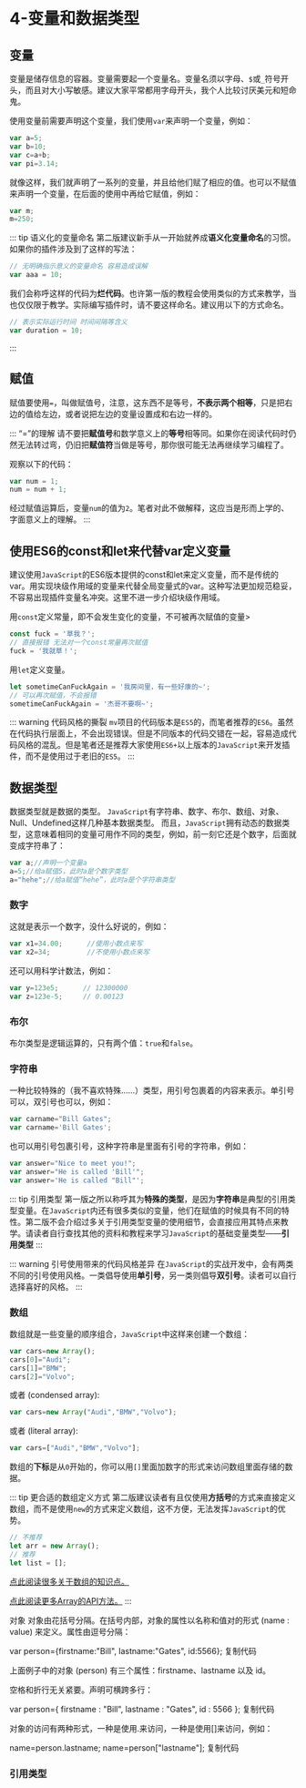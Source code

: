 # 4-变量和数据类型

## 变量
变量是储存信息的容器。变量需要起一个变量名。变量名须以字母、```$```或```_```符号开头，而且对大小写敏感。建议大家平常都用字母开头，我个人比较讨厌美元和短命鬼。

使用变量前需要声明这个变量，我们使用```var```来声明一个变量，例如：
``` js
var a=5;
var b=10;
var c=a+b;
var pi=3.14;
```

就像这样，我们就声明了一系列的变量，并且给他们赋了相应的值。也可以不赋值来声明一个变量，在后面的使用中再给它赋值，例如：
``` js
var m;
m=250;
```



::: tip 语义化的变量命名
第二版建议新手从一开始就养成**语义化变量命名**的习惯。如果你的插件涉及到了这样的写法：
``` js
// 无明确指示意义的变量命名 容易造成误解
var aaa = 10;
```

我们会称呼这样的代码为**烂代码**。也许第一版的教程会使用类似的方式来教学，当也仅仅限于教学。实际编写插件时，请不要这样命名。建议用以下的方式命名。
``` js
// 表示实际运行时间 时间间隔等含义
var duration = 10;
```
:::





## 赋值
赋值要使用```=```，叫做赋值号，注意，这东西不是等号，**不表示两个相等**，只是把右边的值给左边，或者说把左边的变量设置成和右边一样的。

::: “=”的理解
请不要把**赋值号**和数学意义上的**等号**相等同。如果你在阅读代码时仍然无法转过弯，仍旧把**赋值符**当做是等号，那你很可能无法再继续学习编程了。

观察以下的代码：
``` js
var num = 1;
num = num + 1;
```
经过赋值运算后，变量```num```的值为```2```。笔者对此不做解释，这应当是形而上学的、字面意义上的理解。
:::






## 使用ES6的const和let来代替var定义变量 <Badge text='进阶' />
建议使用```JavaScript```的ES6版本提供的const和let来定义变量，而不是传统的var。用实现块级作用域的变量来代替全局变量式的var。这种写法更加规范稳妥，不容易出现插件变量名冲突。这里不进一步介绍块级作用域。

用```const```定义常量，即不会发生变化的变量，不可被再次赋值的变量>
``` js
const fuck = '草我？';
// 直接报错 无法对一个const常量再次赋值
fuck = '我就草！';
```

用```let```定义变量。
``` js
let sometimeCanFuckAgain = '我房间里，有一些好康的~';
// 可以再次赋值，不会报错
sometimeCanFuckAgain = '杰哥不要啊~';
```



::: warning 代码风格的撕裂
```mv```项目的代码版本是```ES5```的，而笔者推荐的```ES6```。虽然在代码执行层面上，不会出现错误。但是不同版本的代码交错在一起，容易造成代码风格的混乱。但是笔者还是推荐大家使用```ES6+```以上版本的```JavaScript```来开发插件，而不是使用过于老旧的```ES5```。
:::







## 数据类型
数据类型就是数据的类型。
```JavaScript```有字符串、数字、布尔、数组、对象、Null、Undefined这样几种基本数据类型。
而且，```JavaScript```拥有动态的数据类型，这意味着相同的变量可用作不同的类型，例如，前一刻它还是个数字，后面就变成字符串了：

``` js
var a;//声明一个变量a
a=5;//给a赋值5，此时a是个数字类型
a="hehe";//给a赋值“hehe”，此时a是个字符串类型
```

### 数字
这就是表示一个数字，没什么好说的，例如：
``` js
var x1=34.00;      //使用小数点来写
var x2=34;         //不使用小数点来写
```

还可以用科学计数法，例如：
``` js
var y=123e5;      // 12300000
var z=123e-5;     // 0.00123
```




### 布尔
布尔类型是逻辑运算的，只有两个值：```true```和```false```。





### 字符串
一种比较特殊的（我不喜欢特殊……）类型，用引号包裹着的内容来表示。单引号可以，双引号也可以，例如：
``` js
var carname="Bill Gates";
var carname='Bill Gates';
```

也可以用引号包裹引号，这种字符串是里面有引号的字符串，例如：
``` js
var answer="Nice to meet you!";
var answer="He is called 'Bill'";
var answer='He is called "Bill"';
```

::: tip 引用类型
第一版之所以称呼其为**特殊的类型**，是因为**字符串**是典型的引用类型变量。在```JavaScript```内还有很多类似的变量，他们在赋值的时候具有不同的特性。第二版不会介绍过多关于引用类型变量的使用细节，会直接应用其特点来教学。请读者自行查找其他的资料和教程来学习```JavaScript```的基础变量类型——**引用类型**
:::

::: warning 引号使用带来的代码风格差异
在```JavaScript```的实战开发中，会有两类不同的引号使用风格。一类倡导使用**单引号**，另一类则倡导**双引号**。读者可以自行选择喜好的风格。
:::






### 数组
数组就是一些变量的顺序组合，```JavaScript```中这样来创建一个数组：
``` js
var cars=new Array();
cars[0]="Audi";
cars[1]="BMW";
cars[2]="Volvo";
```

或者 (condensed array):
``` js
var cars=new Array("Audi","BMW","Volvo");
```

或者 (literal array):
``` js
var cars=["Audi","BMW","Volvo"];
```

数组的**下标**是从```0```开始的，你可以用```[]```里面加数字的形式来访问数组里面存储的数据。



::: tip 更合适的数组定义方式
第二版建议读者有且仅使用**方括号**的方式来直接定义数组，而不是使用```new```的方式来定义数组，这不方便，无法发挥```JavaScript```的优势。
``` js
// 不推荐
let arr = new Array();
// 推荐
let list = [];
```

[点此阅读很多关于数组的知识点。](https://developer.mozilla.org/zh-CN/docs/Learn/JavaScript/First_steps/Arrays)

[点此阅读更多Array的API方法。](https://developer.mozilla.org/zh-CN/docs/Web/JavaScript/Reference/Global_Objects/Array)
:::







对象
对象由花括号分隔。在括号内部，对象的属性以名称和值对的形式 (name : value) 来定义。属性由逗号分隔：


var person={firstname:"Bill", lastname:"Gates", id:5566};
复制代码

上面例子中的对象 (person) 有三个属性：firstname、lastname 以及 id。


空格和折行无关紧要。声明可横跨多行：


var person={
firstname : "Bill",
lastname  : "Gates",
id        :  5566
};
复制代码

对象的访问有两种形式，一种是使用.来访问，一种是使用[]来访问，例如：


name=person.lastname;
name=person["lastname"];
复制代码







### 引用类型 <Badge text='进阶' />


